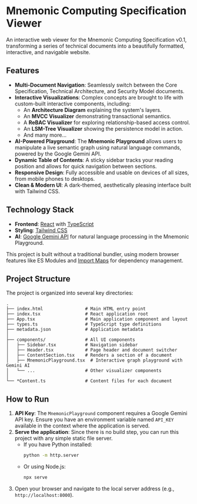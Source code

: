 # Mnemonic Computing Specification Viewer

An interactive web viewer for the Mnemonic Computing Specification v0.1, transforming a series of technical documents into a beautifully formatted, interactive, and navigable website.

## Features

-   **Multi-Document Navigation**: Seamlessly switch between the Core Specification, Technical Architecture, and Security Model documents.
-   **Interactive Visualizations**: Complex concepts are brought to life with custom-built interactive components, including:
    -   An **Architecture Diagram** explaining the system's layers.
    -   An **MVCC Visualizer** demonstrating transactional semantics.
    -   A **ReBAC Visualizer** for exploring relationship-based access control.
    -   An **LSM-Tree Visualizer** showing the persistence model in action.
    -   And many more...
-   **AI-Powered Playground**: The **Mnemonic Playground** allows users to manipulate a live semantic graph using natural language commands, powered by the Google Gemini API.
-   **Dynamic Table of Contents**: A sticky sidebar tracks your reading position and allows for quick navigation between sections.
-   **Responsive Design**: Fully accessible and usable on devices of all sizes, from mobile phones to desktops.
-   **Clean & Modern UI**: A dark-themed, aesthetically pleasing interface built with Tailwind CSS.

## Technology Stack

-   **Frontend**: [React](https://react.dev/) with [TypeScript](https://www.typescriptlang.org/)
-   **Styling**: [Tailwind CSS](https://tailwindcss.com/)
-   **AI**: [Google Gemini API](https://ai.google.dev/) for natural language processing in the Mnemonic Playground.

This project is built without a traditional bundler, using modern browser features like ES Modules and [Import Maps](https://developer.mozilla.org/en-US/docs/Web/HTML/Element/script/type/importmap) for dependency management.

## Project Structure

The project is organized into several key directories:

```
.
├── index.html                # Main HTML entry point
├── index.tsx                 # React application root
├── App.tsx                   # Main application component and layout
├── types.ts                  # TypeScript type definitions
├── metadata.json             # Application metadata
│
├── components/               # All UI components
│   ├── Sidebar.tsx           # Navigation sidebar
│   ├── Header.tsx            # Page header and document switcher
│   ├── ContentSection.tsx    # Renders a section of a document
│   ├── MnemonicPlayground.tsx  # Interactive graph playground with Gemini AI
│   └── ...                   # Other visualizer components
│
└── *Content.ts               # Content files for each document
```

## How to Run

1.  **API Key**: The `MnemonicPlayground` component requires a Google Gemini API key. Ensure you have an environment variable named `API_KEY` available in the context where the application is served.
2.  **Serve the application**: Since there is no build step, you can run this project with any simple static file server.
    -   If you have Python installed:
        ```bash
        python -m http.server
        ```
    -   Or using Node.js:
        ```bash
        npx serve
        ```
3.  Open your browser and navigate to the local server address (e.g., `http://localhost:8000`).
